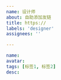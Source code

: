 ```yaml
---
name: 设计师
about: 自助添加友链
title: https://
labels: 'designer'
assignees: ''

---
```

<!-- 设计师 -->
```yaml
name:
avatar:
tags: [标签1, 标签2]
desc: 
```
